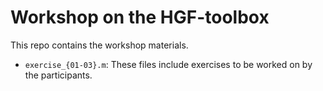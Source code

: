
# Workshop on the HGF-toolbox 

This repo contains the workshop materials. 

* `exercise_{01-03}.m`: These files include exercises to be worked on by the participants. 

